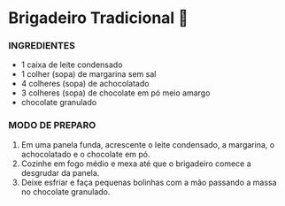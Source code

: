 # Brigadeiro Tradicional :chocolate_bar:

### INGREDIENTES

- 1 caixa de leite condensado
- 1 colher (sopa) de margarina sem sal
- 4 colheres (sopa) de achocolatado
- 3 colheres (sopa) de chocolate em pó meio amargo
- chocolate granulado

### MODO DE PREPARO

1. Em uma panela funda, acrescente o leite condensado, a margarina, o achocolatado e o chocolate em pó.
2. Cozinhe em fogo médio e mexa até que o brigadeiro comece a desgrudar da panela.
3. Deixe esfriar e faça pequenas bolinhas com a mão passando a massa no chocolate granulado.
